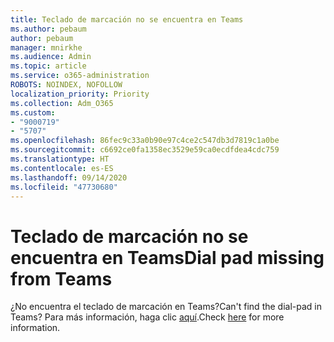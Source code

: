 ```yaml
---
title: Teclado de marcación no se encuentra en Teams
ms.author: pebaum
author: pebaum
manager: mnirkhe
ms.audience: Admin
ms.topic: article
ms.service: o365-administration
ROBOTS: NOINDEX, NOFOLLOW
localization_priority: Priority
ms.collection: Adm_O365
ms.custom:
- "9000719"
- "5707"
ms.openlocfilehash: 86fec9c33a0b90e97c4ce2c547db3d7819c1a0be
ms.sourcegitcommit: c6692ce0fa1358ec3529e59ca0ecdfdea4cdc759
ms.translationtype: HT
ms.contentlocale: es-ES
ms.lasthandoff: 09/14/2020
ms.locfileid: "47730680"
---
```

# <a name="dial-pad-missing-from-teams"></a><span data-ttu-id="2c6f9-102">Teclado de marcación no se encuentra en Teams</span><span class="sxs-lookup"><span data-stu-id="2c6f9-102">Dial pad missing from Teams</span></span>

<span data-ttu-id="2c6f9-103">¿No encuentra el teclado de marcación en Teams?</span><span class="sxs-lookup"><span data-stu-id="2c6f9-103">Can't find the dial-pad in Teams?</span></span> <span data-ttu-id="2c6f9-104">Para más información, haga clic [aquí](https://docs.microsoft.com/alchemyinsights/teams-voice-dial-pad-missing).</span><span class="sxs-lookup"><span data-stu-id="2c6f9-104">Check [here](https://docs.microsoft.com/alchemyinsights/teams-voice-dial-pad-missing) for more information.</span></span>
